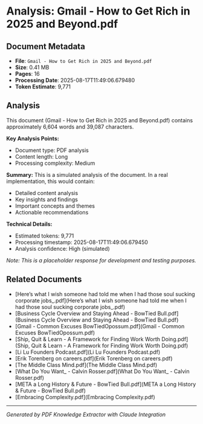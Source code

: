# Analysis: Gmail - How to Get Rich in 2025 and Beyond.pdf

## Document Metadata
- **File**: `Gmail - How to Get Rich in 2025 and Beyond.pdf`
- **Size**: 0.41 MB
- **Pages**: 16
- **Processing Date**: 2025-08-17T11:49:06.679480
- **Token Estimate**: 9,771

## Analysis

This document (Gmail - How to Get Rich in 2025 and Beyond.pdf) contains approximately 6,604 words and 39,087 characters.

**Key Analysis Points:**
- Document type: PDF analysis
- Content length: Long
- Processing complexity: Medium

**Summary:**
This is a simulated analysis of the document. In a real implementation, this would contain:
- Detailed content analysis
- Key insights and findings
- Important concepts and themes
- Actionable recommendations

**Technical Details:**
- Estimated tokens: 9,771
- Processing timestamp: 2025-08-17T11:49:06.679450
- Analysis confidence: High (simulated)

*Note: This is a placeholder response for development and testing purposes.*

## Related Documents

- [Here’s what I wish someone had told me when I had those soul sucking corporate jobs_.pdf](Here’s what I wish someone had told me when I had those soul sucking corporate jobs_.pdf)
- [Business Cycle Overview and Staying Ahead - BowTied Bull.pdf](Business Cycle Overview and Staying Ahead - BowTied Bull.pdf)
- [Gmail - Common Excuses BowTiedOpossum.pdf](Gmail - Common Excuses BowTiedOpossum.pdf)
- [Ship, Quit & Learn - A Framework for Finding Work Worth Doing.pdf](Ship, Quit & Learn - A Framework for Finding Work Worth Doing.pdf)
- [Li Lu Founders Podcast.pdf](Li Lu Founders Podcast.pdf)
- [Erik Torenberg on careers.pdf](Erik Torenberg on careers.pdf)
- [The Middle Class Mind.pdf](The Middle Class Mind.pdf)
- [What Do You Want_ - Calvin Rosser.pdf](What Do You Want_ - Calvin Rosser.pdf)
- [META a Long History & Future - BowTied Bull.pdf](META a Long History & Future - BowTied Bull.pdf)
- [Embracing Complexity.pdf](Embracing Complexity.pdf)

---
*Generated by PDF Knowledge Extractor with Claude Integration*